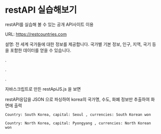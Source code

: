# restAPI 실습해보기

restAPI를 실습해 볼 수 있는 공개 API사이트 이용

URL: https://restcountries.com

설명: 전 세계 국가들에 대한 정보를 제공합니다. 국가별 기본 정보, 인구, 지역, 국기 등을 포함한 데이터를 얻을 수 있습니다.

.

.

.


자바스크립트로 만든 restApiJS.js 을 보면

restAPI응답을 JSON 으로 파싱하여 korea의 국가명, 수도, 화폐 정보만 추출하여 화면에 출력

    Country: South Korea, capital: Seoul , currencies: South Korean won

    Country: North Korea, capital: Pyongyang , currencies: North Korean won


